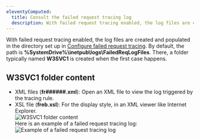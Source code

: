 ```yaml
---
eleventyComputed:
  title: Consult the failed request tracing log
  description: With failed request tracing enabled, the log files are created and populated in the directory. By default, the path is %SystemDrive%\inetpub\logs\FailedReqLogFiles.
---
```

With failed request tracing enabled, the log files are created and populated in the directory set up in [Configure failed request tracing](/kb/devolutions-server/troubleshooting-articles/failed-request-tracing-with-iis/configure-failed-request-tracing/). By default, the path is **%SystemDrive%\inetpub\logs\FailedReqLogFiles**. There, a folder typically named **W3SVC1** is created when the first case happens.

## W3SVC1 folder content  
* XML files (**fr######.xml**): Open an XML file to view the log triggered by the tracing rule.  
* XSL file (**freb.xsl**): For the display style, in an XML viewer like Internet Explorer.   
![W3SVC1 folder content](https://webdevolutions.azureedge.net/docs/en/kb/KB4324.png)  
Here is an example of a failed request tracing log:  
![Example of a failed request tracing log](https://webdevolutions.azureedge.net/docs/en/kb/KB4325.png)
